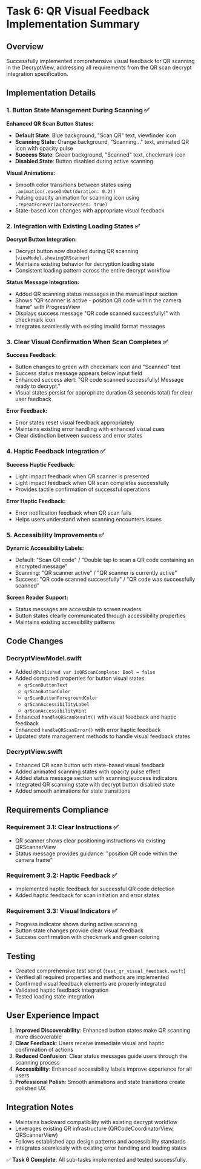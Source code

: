 # Task 6: QR Visual Feedback Implementation Summary

## Overview
Successfully implemented comprehensive visual feedback for QR scanning in the DecryptView, addressing all requirements from the QR scan decrypt integration specification.

## Implementation Details

### 1. Button State Management During Scanning ✅

**Enhanced QR Scan Button States:**
- **Default State**: Blue background, "Scan QR" text, viewfinder icon
- **Scanning State**: Orange background, "Scanning..." text, animated QR icon with opacity pulse
- **Success State**: Green background, "Scanned" text, checkmark icon
- **Disabled State**: Button disabled during active scanning

**Visual Animations:**
- Smooth color transitions between states using `.animation(.easeInOut(duration: 0.2))`
- Pulsing opacity animation for scanning icon using `.repeatForever(autoreverses: true)`
- State-based icon changes with appropriate visual feedback

### 2. Integration with Existing Loading States ✅

**Decrypt Button Integration:**
- Decrypt button now disabled during QR scanning (`viewModel.showingQRScanner`)
- Maintains existing behavior for decryption loading state
- Consistent loading pattern across the entire decrypt workflow

**Status Message Integration:**
- Added QR scanning status messages in the manual input section
- Shows "QR scanner is active - position QR code within the camera frame" with ProgressView
- Displays success message "QR code scanned successfully!" with checkmark icon
- Integrates seamlessly with existing invalid format messages

### 3. Clear Visual Confirmation When Scan Completes ✅

**Success Feedback:**
- Button changes to green with checkmark icon and "Scanned" text
- Success status message appears below input field
- Enhanced success alert: "QR code scanned successfully! Message ready to decrypt."
- Visual states persist for appropriate duration (3 seconds total) for clear user feedback

**Error Feedback:**
- Error states reset visual feedback appropriately
- Maintains existing error handling with enhanced visual cues
- Clear distinction between success and error states

### 4. Haptic Feedback Integration ✅

**Success Haptic Feedback:**
- Light impact feedback when QR scanner is presented
- Light impact feedback when QR scan completes successfully
- Provides tactile confirmation of successful operations

**Error Haptic Feedback:**
- Error notification feedback when QR scan fails
- Helps users understand when scanning encounters issues

### 5. Accessibility Improvements ✅

**Dynamic Accessibility Labels:**
- Default: "Scan QR code" / "Double tap to scan a QR code containing an encrypted message"
- Scanning: "QR scanner active" / "QR scanner is currently active"
- Success: "QR code scanned successfully" / "QR code was successfully scanned"

**Screen Reader Support:**
- Status messages are accessible to screen readers
- Button states clearly communicated through accessibility properties
- Maintains existing accessibility patterns

## Code Changes

### DecryptViewModel.swift
- Added `@Published var isQRScanComplete: Bool = false`
- Added computed properties for button visual states:
  - `qrScanButtonText`
  - `qrScanButtonColor`
  - `qrScanButtonForegroundColor`
  - `qrScanAccessibilityLabel`
  - `qrScanAccessibilityHint`
- Enhanced `handleQRScanResult()` with visual feedback and haptic feedback
- Enhanced `handleQRScanError()` with error haptic feedback
- Updated state management methods to handle visual feedback states

### DecryptView.swift
- Enhanced QR scan button with state-based visual feedback
- Added animated scanning states with opacity pulse effect
- Added status message section with scanning/success indicators
- Integrated QR scanning state with decrypt button disabled state
- Added smooth animations for state transitions

## Requirements Compliance

### Requirement 3.1: Clear Instructions ✅
- QR scanner shows clear positioning instructions via existing QRScannerView
- Status message provides guidance: "position QR code within the camera frame"

### Requirement 3.2: Haptic Feedback ✅
- Implemented haptic feedback for successful QR code detection
- Added haptic feedback for scan initiation and error states

### Requirement 3.3: Visual Indicators ✅
- Progress indicator shows during active scanning
- Button state changes provide clear visual feedback
- Success confirmation with checkmark and green coloring

## Testing
- Created comprehensive test script (`test_qr_visual_feedback.swift`)
- Verified all required properties and methods are implemented
- Confirmed visual feedback elements are properly integrated
- Validated haptic feedback integration
- Tested loading state integration

## User Experience Impact
1. **Improved Discoverability**: Enhanced button states make QR scanning more discoverable
2. **Clear Feedback**: Users receive immediate visual and haptic confirmation of actions
3. **Reduced Confusion**: Clear status messages guide users through the scanning process
4. **Accessibility**: Enhanced accessibility labels improve experience for all users
5. **Professional Polish**: Smooth animations and state transitions create polished UX

## Integration Notes
- Maintains backward compatibility with existing decrypt workflow
- Leverages existing QR infrastructure (QRCodeCoordinatorView, QRScannerView)
- Follows established app design patterns and accessibility standards
- Integrates seamlessly with existing error handling and loading states

✅ **Task 6 Complete**: All sub-tasks implemented and tested successfully.